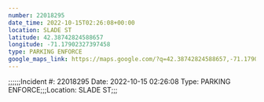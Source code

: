 ```yaml
---
number: 22018295
date_time: 2022-10-15T02:26:08+00:00
location: SLADE ST
latitude: 42.38742824588657
longitude: -71.17902327397458
type: PARKING ENFORCE
google_maps_link: https://maps.google.com/?q=42.38742824588657,-71.17902327397458
---
```


;;;;;;Incident #: 22018295  Date: 2022-10-15 02:26:08   Type: PARKING ENFORCE;;;Location: SLADE ST;;;

